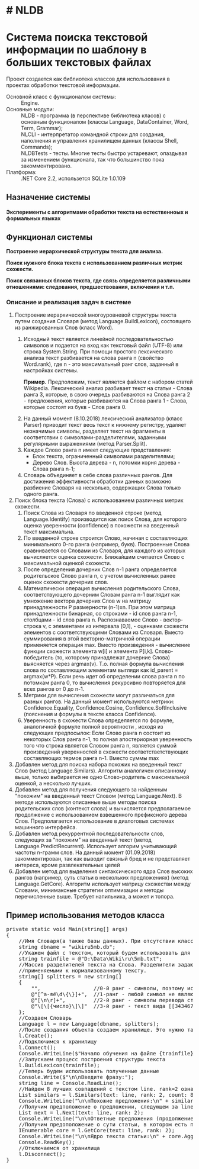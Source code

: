 <h1># NLDB</h1>
<h1>Система поиска текстовой информации по шаблону в больших текстовых файлах</h1>
Проект создается как библиотека классов для использования в проектах обработки текстовой информации.

<dl>
<dt>Основной класс с функционалом системы: </dt>
  <dd>Engine.</dd>
<dt>Основные модули: </dt>
  <dd>NLDB - программа (в перспективе библиотека класов) с основным функционалом (классы Language, DataContainer, Word, Term, Grammar); </dd>
  <dd>NLCLI - интерпретатор командной строки для создания, наполнения и управления хранилищем данных (классы Shell, Commands); </dd>
  <dd>NLDBTests - тесты. Многие тесты быстро устаревают, опаздывая за изменением функционала, так что большинство пока закомментировано.</dd>
</dt>
<dt>Платформа:</dt>
<dd>.NET Core 2.2, использется SQLite 1.0.109</dd>
</dl>


<h2>Назначение системы</h2>
<h4>Эксперименты с алгоритмами обработки текста на естественноых и формальных языках</h4>
<h2>Функционал системы</h2>
<b>  
<p>Построение иерархической структуры текста для анализа.</p>
<p>Поиск нужного блока текста с использованием различных метрик схожести.</p>
<p>Поиск связанных блоков текста, где связь определяется различными отношениями: следования, предшествования, включения и т.п.</p>
</b>

<h3>Описание и реализация задач в системе</h3>
<ol>
<li>Построение иерархической многоуровневой структуры текста путем создания Словаря (метод Language.BuildLexicon), состоящего из ранжированных Слов (класс Word).</li>
  <ol>
    <li>Исходный текст является линейной последовательностью символов и подается на вход как текстовый файл (UTF-8) или строка System.String. При помощи простого лексического анализа текст разбивается на слова ранга n (свойство Word.rank), где n - это максимальный ранг слов, заданный в настройках системы. 
<p><b>Пример.</b> Предположим, текст является файлом с набором статей Wikipedia. Лексический анализ разбивает текст на статьи - Слова ранга 3, которые, в свою очередь разбиваются на Слова ранга 2 - предложения, которые разбиваются на Слова ранга 1 - Слова, которые состоят из букв - Слов ранга 0.</p>
    </li>
    <li>На данный момент (8.10.2018) лексический анализатор (класс Parser) приводит текст весь текст к нижнему регистру, удаляет незначимые символы, разделяет текст на фрагменты в соответствии с символами-разделителями, заданными регулярными выражениями (метод Parser.Split).
    </li>
    <li>
      Каждое Слово ранга n имеет следующие представления:
    <ul>
      <li>Блок текста, ограниченный символами разделителями;</li>
      <li>Дерево Слов. Высота дерева - n, потомки корня дерева - Слова ранга n-1;</li>
    </ul>
    </li>
    <li>
Словарь объединяет в себе слова различных рангов. Для достижения эффективности обработки данных возможно разбиение Словаря на несколько, содержащих Слова только одного ранга.
    </li>
  </ol>
</li>
<li>
  Поиск блока текста (Слова) с использованием различных метрик схожести.
  <ol>
    <li>
      Поиск Слова из Словаря по введенной строке (метод Language.Identify) производится как поиск Слова, для которого оценка уверенности (confidence) в похожести на введенный текст максимальна.
    </li>
    <li>
      По введенной строке строится Слово, начиная с составляющих минимального 0-го ранга (например, букв). Построенные Слова сравнивается со Словами из Словаря, для каждого из которых вычисляется оценка схожести. Ближайшим считается Слово с максимальной оценкой схожести.
    </li>
    <li>
      После определения дочерних Слов n-1 ранга определяется родительское Слово ранга n, с учетом вычисленных ранее оценок схожести дочерних слов.
    </li>
    <li>
    Математически операция вычисления родительского Слова, соответствующего дочерним Словам ранга n-1 выглядит как умножение вектора дочерних Слов w на матрицу принадлежности P размерности (n-1)xn. При этом матрица принадлежности бинарная, со строками - id слов ранга n-1, столбцами - id слов ранга n. Распознаваемое Слово - вектор-строка v, с элементами из интервала [0,1], - оценками схожести элементов с соответствующими Словами из Словаря. Вместо суммирования в этой векторно-матричной операции применяется операция max. Вместо произведения - вычисление функции схожести элемента w[i] и элемента P[i,k]. Слово-победитель (то, которому принадлежат дочерние Слова) выясняется через argmax(v). Т.о. полная формула вычисления слова по составляющим элементам выгляди как id_parent = argmax(w*P). Если речь идет об определении слова ранга n по потомкам ранга 0, то вычисления рекурсивно повторяется для всех рангов от 0 до n-1.
    </li>
    <li>Метрики для вычисления схожести могут различаться для разных рангов. На данный момент используются метрики: Confidence.Equality,
Confidence.Cosine, Confidence.SoftInclusive (пояснения и формулы в тексте класса Confidence).</li>
    <li>Уверенность в схожести Слова определяется по формуле, аналогичной формуле полной вероятности , исходя из следующих предпосылок: Если Слово ранга n состоит из некоторых Слов ранга n-1, то полная апостериорная уверенность того что строка является Словом ранга n, является суммой произведений уверенностей в схожести соответстветствующих составляющих термов ранга n-1. Вместо суммы max</li>
  </ol>
</li>
<li>Добавлен метод для поиска набора похожих на введенный текст Слов (метод Language.Similars). Алгоритм аналогичен описанному выше, только выбирается не одно Слово-родитель с максимальной оценкой, а несколько лучших.</li>
<li>Добавлен метод для получения следующего за найденным "похожим" на введенный текст Словом (метод Language.Next). В методе используются описанные выше методы поиска родительских слов (контекст слова) и вычисляется предполагаемое продолжение с использованием взвешенного префиксного дерева Слов. Предполагается использование в диалоговых системах машинного интерфейса.</li>
<li>Добавлен метод рекуррентной последовательности слов, следующих за "похожим" на введенный текст (метод Language.PredictRecurrent). Использует алгорим учитывающий частоты n-грамм слов. На данный момент (01.09.2018) закомментирован, так как выводит связный бред и не представляет интереса, кроме развлекательных целей</li>
<li>Добавлен метод для выделения синтаксического ядра Слов высоких рангов (например, суть статьи в нескольких предложениях) (метод Language.GetCore). Алгоритм использует матрицу схожестви между Словами, минимаксные стратегии оптимизации и методы перечисленные выше. Требует напильника, а может и топора.</li>
</ol>

<h2>Пример использования методов класса</h2>

<p>
<pre>
private static void Main(string[] args)
{
    //Имя Словаря(а также базы данных). При отсутствии класс Language его создаст автоматически.
    string dbname = "wikiru5mb.db";
    //Укажем файл с текстом, который будем использовать для обучения. Должен присутствовать по указанному пути
    string trainfile = @"D:\Data\Wiki\ru\5mb.txt";
    //Массив разделителей текста на Слова. Разделители задаются регулярными выражениями, 
    //применяемыми к нормализованному тексту.
    string[] splitters = new string[]
    {
        "",                 //0-й ранг - символы, поэтому используется пустая строка
        @"[^а-яё\d\{\}]+",  //1-ранг - любой символ не являющийся буквой русского алфавита или цифрой разделяет слова
        @"[\n\r]+",         //2-й ранг - символы перевода строки разделяет предложения
        @"\[\[{число}\]\]"  //3-й ранг - текст вида [[343467]] разделяет статьи
	};
    //Создаем Словарь
    Language l = new Language(dbname, splitters);
    //После создания объекта создаем хранилище. Это нужно так как к созданному ранее хранилищу можно сразу подключиться
    l.Create();
    //Подключимся к хранилищу
    l.Connect();
    Console.WriteLine($"Начало обучения на файле {trainfile}");
    //Запускаем процесс построения структуры текста
    l.BuildLexicon(trainfile);
    //Теперь будем использовать полученные данные
    Console.Write($"\n\nВведите фразу:");
    string line = Console.ReadLine();
    //Найдем 8 лучших совпадений с текстом line. rank=2 означает, что нас интересуют совпадения предложений
    List<Term> similars = l.Similars(text: line, rank: 2, count: 8);
    Console.WriteLine("\n\nПохожие предложения:\n" + similars.Aggregate("", (c, n) => c + $"\n" + n.ToString()));
    //Получим предположение о предложении, следующем за line
    List<Term> next = l.Next(text: line, rank: 2);
    Console.WriteLine("\n\nОтветные предложения (продолжение):\n" + next.Aggregate("", (c, n) => c + $"\n" + n.ToString()));
    //Получим предоположение о сути статьи, в котором есть предложение, наиболее похожее на line
    IEnumerable<Term> core = l.GetCore(text: line, rank: 2);
    Console.WriteLine("\n\nЯдро текста статьи:\n" + core.Aggregate("", (c, n) => c + $"\n" + n.ToString()));
	Console.ReadKey();
    //Отключаемся от хранилища
    l.Disconnect();
}
</pre>
<p>

